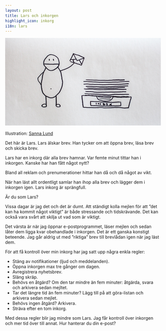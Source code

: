 ```yaml
---
layout: post
title: Lars och inkorgen
highlight_icon: inkorg
i18n: lars
---
```


![](/images/lars.jpg)

Illustration: [Sanna Lund][1]

Det här är Lars. Lars älskar brev. Han tycker om att öppna brev, läsa brev och skicka brev.

Lars har en inkorg där alla brev hamnar. Var femte minut tittar han i inkorgen. Kanske har han fått något nytt?

Bland all reklam och prenumerationer hittar han då och då något av vikt.

När han läst allt ordentligt samlar han ihop alla brev och lägger dem i inkorgen igen. Lars inkorg är sprängfull.

Är du som Lars?

Vissa dagar är jag det och det är dumt. Att ständigt kolla mejlen för att ”det kan ha kommit något viktigt” är både stressande och tidskrävande. Det kan också vara svårt att skilja ut vad som är viktigt.

Det värsta är när jag öppnar e-postprogrammet, läser mejlen och sedan låter dem ligga kvar obehandlade i inkorgen. Det är ett ganska konstigt beteende. Jag går aldrig ut med ”riktiga” brev till brevlådan igen när jag läst dem.

För att få kontroll över min inkorg har jag satt upp några enkla regler:

* Stäng av notifikationer (ljud och meddelanden).
* Öppna inkorgen max tre gånger om dagen.
* Avregistrera nyhetsbrev.
* Släng skräp.
* Behövs en åtgärd? Om den tar mindre än fem minuter: åtgärda, svara och arkivera sedan mejltet.
* Tar det längre tid än fem minuter? Lägg till på att göra-listan och arkivera sedan mejlet.
* Behövs ingen åtgärd? Arkivera.
* Sträva efter en tom inkorg.

Med dessa regler blir jag mindre som Lars. Jag får kontroll över inkorgen och mer tid över till annat. Hur hanterar du din e-post?

[1]: http://sannalund.se
